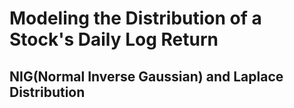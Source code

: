 # Modeling the Distribution of a Stock's Daily Log Return
## NIG(Normal Inverse Gaussian) and Laplace Distribution

